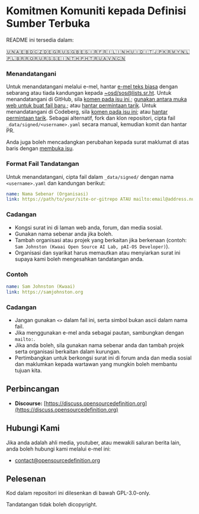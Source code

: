 # Komitmen Komuniti kepada Definisi Sumber Terbuka

README ini tersedia dalam:
<!-- TRANSLATIONS_START -->
[🇺🇳](README.md)[🇦🇪](README_ar-AE.md)[🇧🇩](README_bn-BD.md)[🇨🇿](README_cs-CZ.md)[🇩🇪](README_de-DE.md)[🇬🇷](README_el-GR.md)[🇺🇸](README_en-US.md)[🇬🇧](README_en-GB.md)[🇪🇸](README_es-ES.md)[🇮🇷](README_fa-IR.md)[🇫🇷](README_fr-FR.md)[🇮🇱](README_he-IL.md)[🇮🇳](README_hi-IN.md)[🇭🇺](README_hu-HU.md)[🇮🇩](README_id-ID.md)[🇮🇹](README_it-IT.md)[🇯🇵](README_ja-JP.md)[🇰🇷](README_ko-KR.md)[🇲🇾](README_ms-MY.md)[🇳🇱](README_nl-NL.md)[🇵🇱](README_pl-PL.md)[🇧🇷](README_pt-BR.md)[🇷🇴](README_ro-RO.md)[🇷🇺](README_ru-RU.md)[🇷🇸](README_sr-RS.md)[🇸🇪](README_sv-SE.md)[🇮🇳](README_ta-IN.md)[🇹🇭](README_th-TH.md)[🇵🇭](README_tl-PH.md)[🇹🇷](README_tr-TR.md)[🇺🇦](README_uk-UA.md)[🇻🇳](README_vi-VN.md)[🇨🇳](README_zh-CN.md)
<!-- TRANSLATIONS_END -->

### Menandatangani

Untuk menandatangani melalui e-mel, hantar [e-mel teks biasa](https://useplaintext.email/) dengan sebarang atau tiada kandungan kepada [~osd/sos@lists.sr.ht](mailto:~osd/sos@lists.sr.ht).
Untuk menandatangani di GitHub, sila [komen pada isu ini](https://github.com/OpenSourceDefinition/sos/issues/1),; [gunakan antara muka web untuk buat fail baru](https://github.com/OpenSourceDefinition/sos/new/main/_data/signed),; atau [hantar permintaan tarik](https://github.com/OpenSourceDefinition/sos/pulls).
Untuk menandatangani di Codeberg, sila [komen pada isu ini](https://codeberg.org/osd/sos/issues/1); atau [hantar permintaan tarik](https://codeberg.org/osd/sos/pulls).
Sebagai alternatif, fork dan klon repositori, cipta fail `_data/signed/<username>.yaml` secara manual, kemudian komit dan hantar PR.

Anda juga boleh mencadangkan perubahan kepada surat maklumat di atas baris dengan [membuka isu](https://codeberg.org/osd/sos/issues).

### Format Fail Tandatangan

Untuk menandatangani, cipta fail dalam `_data/signed/` dengan nama `<username>.yaml` dan kandungan berikut:

```yaml
name: Nama Sebenar (Organisasi)
link: https://path/to/your/site-or-gitrepo ATAU mailto:email@address.nul
```

### Cadangan
- Kongsi surat ini di laman web anda, forum, dan media sosial.
- Gunakan nama sebenar anda jika boleh.
- Tambah organisasi atau projek yang berkaitan jika berkenaan (contoh: `Sam Johnston (Kwaai Open Source AI Lab, pAI-OS Developer)`).
- Organisasi dan syarikat harus memautkan atau menyiarkan surat ini supaya kami boleh mengesahkan tandatangan anda.

### Contoh

```yaml
name: Sam Johnston (Kwaai)
link: https://samjohnston.org
```

### Cadangan

- Jangan gunakan `<>` dalam fail ini, serta simbol bukan ascii dalam nama fail.
- Jika menggunakan e-mel anda sebagai pautan, sambungkan dengan `mailto:`.
- Jika anda boleh, sila gunakan nama sebenar anda dan tambah projek serta organisasi berkaitan dalam kurungan.
- Pertimbangkan untuk berkongsi surat ini di forum anda dan media sosial dan maklumkan kepada wartawan yang mungkin boleh membantu tujuan kita.

## Perbincangan

- **Discourse:** [https://discuss.opensourcedefinition.org](https://discuss.opensourcedefinition.org)

## Hubungi Kami
Jika anda adalah ahli media, youtuber, atau mewakili saluran berita lain, anda boleh hubungi kami melalui e-mel ini:
- [contact@opensourcedefinition.org](mailto:contact@opensourcedefinition.org)

## Pelesenan
Kod dalam repositori ini dilesenkan di bawah GPL-3.0-only.

Tandatangan tidak boleh dicopyright.